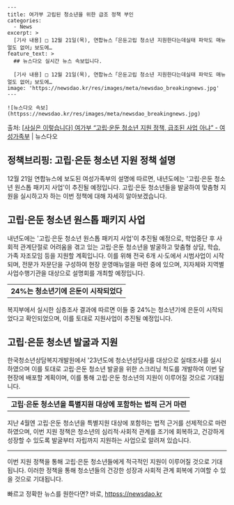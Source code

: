     ---
    title: 여가부 고립된 청소년을 위한 급조 정책 부인
    categories:
      - News
    excerpt: >
      [기사 내용] □ 12월 21일(목), 연합뉴스「은둔고립 청소년 지원한다는데실태 파악도 매뉴얼도 없어」보도에…
    feature_text: >
      ## 뉴스다오 실시간 뉴스 속보입니다.
    
      [기사 내용] □ 12월 21일(목), 연합뉴스「은둔고립 청소년 지원한다는데실태 파악도 매뉴얼도 없어」보도에…
    image: 'https://newsdao.kr/res/images/meta/newsdao_breakingnews.jpg'
    ---
    
    ![뉴스다오 속보](httpss://newsdao.kr/res/images/meta/newsdao_breakingnews.jpg)

<p>출처: <a href="httpss://newsdao.kr/2857" rel="dofollow">[사실은 이렇습니다] 여가부 “고립·운둔 청소년 지원 정책,  급조된 사업 아냐” - 여성가족부</a> | 뉴스다오</p>

<h2 data-ke-size="size26">정책브리핑: 고립·은둔 청소년 지원 정책 설명</h2>
<p data-ke-size="size16">12월 21일 연합뉴스에 보도된 여성가족부의 설명에 따르면, 내년도에는 '고립·은둔 청소년 원스톱 패키지 사업'이 추진될 예정입니다. 고립·은둔 청소년들을 발굴하여 맞춤형 지원을 실시하고자 하는 이번 정책에 대해 자세히 알아보겠습니다.</p>

<h2 data-ke-size="size24">고립·은둔 청소년 원스톱 패키지 사업</h2>
<p data-ke-size="size16">내년도에는 '고립·은둔 청소년 원스톱 패키지 사업'이 추진될 예정으로, 학업중단 후 사회적 관계단절로 어려움을 겪고 있는 고립·은둔 청소년을 발굴하고 맞춤형 상담, 학습, 가족 자조모임 등을 지원할 계획입니다. 이를 위해 전국 6개 시·도에서 시범사업이 시작되며, 전문가 자문단을 구성하여 현장 운영매뉴얼을 마련 중에 있으며, 지자체와 지역별 사업수행기관을 대상으로 설명회를 개최할 예정입니다.</p>

<table style="width: 100%;" data-ke-style="style12">
<tbody>
<tr>
<td style="text-align: center; height: 17px;"><b>24%는 청소년기에 은둔이 시작되었다</b></td>
</tr>
</tbody>
</table>

<p data-ke-size="size16">복지부에서 실시한 심층조사 결과에 따르면 이들 중 24%는 청소년기에 은둔이 시작되었다고 확인되었으며, 이를 토대로 지원사업이 추진될 예정입니다.</p>

<h2 data-ke-size="size24">고립·은둔 청소년 발굴과 지원</h2>
<p data-ke-size="size16">한국청소년상담복지개발원에서 '23년도에 청소년상담사를 대상으로 실태조사를 실시하였으며 이를 토대로 고립·은둔 청소년 발굴을 위한 스크리닝 척도를 개발하여 이번 달 현장에 배포할 계획이며, 이를 통해 고립·은둔 청소년의 지원이 이루어질 것으로 기대됩니다.</p>
<table style="width: 100%;" data-ke-style="style12">
<tbody>
<tr>
<td style="text-align: center; height: 17px;"><b>고립·은둔 청소년을 특별지원 대상에 포함하는 법적 근거 마련</b></td>
</tr>
</tbody>
</table>
<p data-ke-size="size16">지난 4월엔 고립·은둔 청소년을 특별지원 대상에 포함하는 법적 근거를 선제적으로 마련하였으며, 이번 지원 정책은 청소년의 심리적·사회적 관계를 조기에 회복하고, 건강하게 성장할 수 있도록 발굴부터 자립까지 지원하는 사업으로 알려져 있습니다.</p>

<hr>
<p data-ke-size="size16">이번 지원 정책을 통해 고립·은둔 청소년들에게 적극적인 지원이 이루어질 것으로 기대됩니다. 이러한 정책을 통해 청소년들의 건강한 성장과 사회적 관계 회복에 기여할 수 있을 것으로 기대됩니다.</p>
 

빠르고 정확한 뉴스를 원한다면? 바로, <a href="httpss://newsdao.kr" rel="dofollow">httpss://newsdao.kr</a>


    